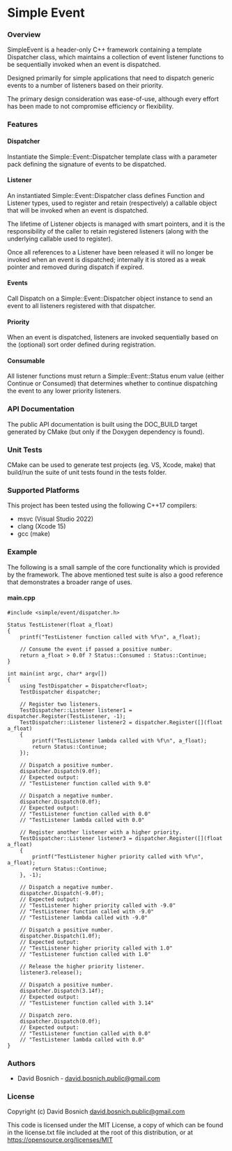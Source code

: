 # Simple Event


### Overview
SimpleEvent is a header-only C++ framework containing a template
Dispatcher class, which maintains a collection of event listener
functions to be sequentially invoked when an event is dispatched.

Designed primarily for simple applications that need to dispatch
generic events to a number of listeners based on their priority.

The primary design consideration was ease-of-use, although every
effort has been made to not compromise efficiency or flexibility.


### Features
#### Dispatcher
Instantiate the Simple::Event::Dispatcher template class with a
parameter pack defining the signature of events to be dispatched.

#### Listener
An instantiated Simple::Event::Dispatcher class defines Function
and Listener types, used to register and retain (respectively) a
callable object that will be invoked when an event is dispatched.

The lifetime of Listener objects is managed with smart pointers,
and it is the responsibility of the caller to retain registered
listeners (along with the underlying callable used to register).

Once all references to a Listener have been released it will no
longer be invoked when an event is dispatched; internally it is
stored as a weak pointer and removed during dispatch if expired.

#### Events
Call Dispatch on a Simple::Event::Dispatcher object instance to
send an event to all listeners registered with that dispatcher.

#### Priority
When an event is dispatched, listeners are invoked sequentially
based on the (optional) sort order defined during registration.

#### Consumable
All listener functions must return a Simple::Event::Status enum
value (either Continue or Consumed) that determines whether to
continue dispatching the event to any lower priority listeners.


### API Documentation
The public API documentation is built using the DOC_BUILD target
generated by CMake (but only if the Doxygen dependency is found).


### Unit Tests
CMake can be used to generate test projects (eg. VS, Xcode, make)
that build/run the suite of unit tests found in the tests folder.


### Supported Platforms
This project has been tested using the following C++17 compilers:
- msvc (Visual Studio 2022)
- clang (Xcode 15)
- gcc (make)


### Example
The following is a small sample of the core functionality which
is provided by the framework. The above mentioned test suite is
also a good reference that demonstrates a broader range of uses.

#### main.cpp
```
#include <simple/event/dispatcher.h>

Status TestListener(float a_float)
{
    printf("TestListener function called with %f\n", a_float);

    // Consume the event if passed a positive number.
    return a_float > 0.0f ? Status::Consumed : Status::Continue;
}

int main(int argc, char* argv[])
{
    using TestDispatcher = Dispatcher<float>;
    TestDispatcher dispatcher;

    // Register two listeners.
    TestDispatcher::Listener listener1 = dispatcher.Register(TestListener, -1);
    TestDispatcher::Listener listener2 = dispatcher.Register([](float a_float)
    {
        printf("TestListener lambda called with %f\n", a_float);
        return Status::Continue;
    });

    // Dispatch a positive number.
    dispatcher.Dispatch(9.0f);
    // Expected output:
    // "TestListener function called with 9.0"

    // Dispatch a negative number.
    dispatcher.Dispatch(0.0f);
    // Expected output:
    // "TestListener function called with 0.0"
    // "TestListener lambda called with 0.0"

    // Register another listener with a higher priority.
    TestDispatcher::Listener listener3 = dispatcher.Register([](float a_float)
    {
        printf("TestListener higher priority called with %f\n", a_float);
        return Status::Continue;
    }, -1);

    // Dispatch a negative number.
    dispatcher.Dispatch(-9.0f);
    // Expected output:
    // "TestListener higher priority called with -9.0"
    // "TestListener function called with -9.0"
    // "TestListener lambda called with -9.0"

    // Dispatch a positive number.
    dispatcher.Dispatch(1.0f);
    // Expected output:
    // "TestListener higher priority called with 1.0"
    // "TestListener function called with 1.0"

    // Release the higher priority listener.
    listener3.release();

    // Dispatch a positive number.
    dispatcher.Dispatch(3.14f);
    // Expected output:
    // "TestListener function called with 3.14"

    // Dispatch zero.
    dispatcher.Dispatch(0.0f);
    // Expected output:
    // "TestListener function called with 0.0"
    // "TestListener lambda called with 0.0"
}
```


### Authors
- David Bosnich - <david.bosnich.public@gmail.com>


### License
Copyright (c) David Bosnich <david.bosnich.public@gmail.com>

This code is licensed under the MIT License, a copy of which
can be found in the license.txt file included at the root of
this distribution, or at https://opensource.org/licenses/MIT
